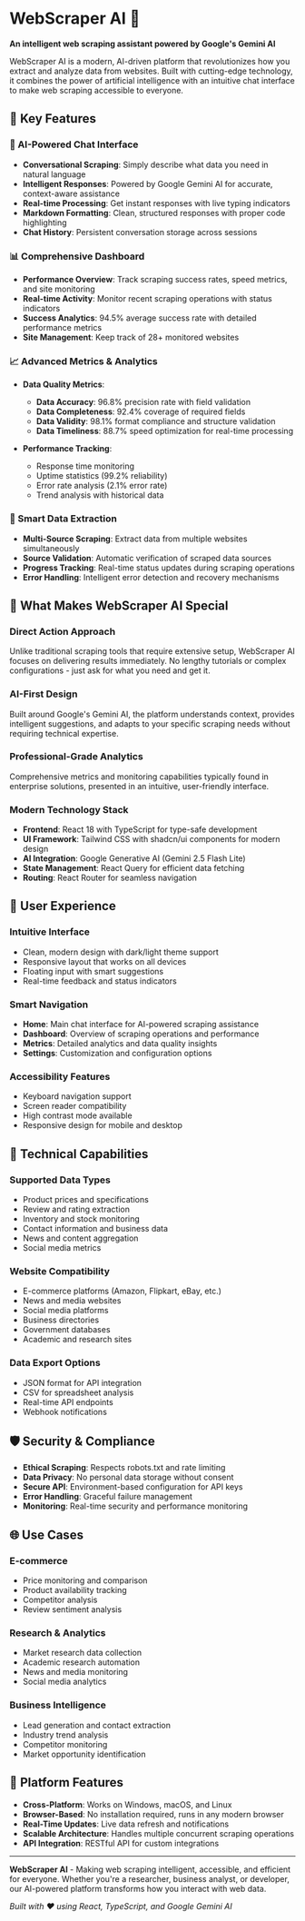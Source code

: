 # WebScraper AI 🤖

**An intelligent web scraping assistant powered by Google's Gemini AI**

WebScraper AI is a modern, AI-driven platform that revolutionizes how you extract and analyze data from websites. Built with cutting-edge technology, it combines the power of artificial intelligence with an intuitive chat interface to make web scraping accessible to everyone.

## 🌟 Key Features

### 🤖 AI-Powered Chat Interface
- **Conversational Scraping**: Simply describe what data you need in natural language
- **Intelligent Responses**: Powered by Google Gemini AI for accurate, context-aware assistance
- **Real-time Processing**: Get instant responses with live typing indicators
- **Markdown Formatting**: Clean, structured responses with proper code highlighting
- **Chat History**: Persistent conversation storage across sessions

### 📊 Comprehensive Dashboard
- **Performance Overview**: Track scraping success rates, speed metrics, and site monitoring
- **Real-time Activity**: Monitor recent scraping operations with status indicators
- **Success Analytics**: 94.5% average success rate with detailed performance metrics
- **Site Management**: Keep track of 28+ monitored websites

### 📈 Advanced Metrics & Analytics
- **Data Quality Metrics**:
  - **Data Accuracy**: 96.8% precision rate with field validation
  - **Data Completeness**: 92.4% coverage of required fields
  - **Data Validity**: 98.1% format compliance and structure validation
  - **Data Timeliness**: 88.7% speed optimization for real-time processing

- **Performance Tracking**:
  - Response time monitoring
  - Uptime statistics (99.2% reliability)
  - Error rate analysis (2.1% error rate)
  - Trend analysis with historical data

### 🎯 Smart Data Extraction
- **Multi-Source Scraping**: Extract data from multiple websites simultaneously
- **Source Validation**: Automatic verification of scraped data sources
- **Progress Tracking**: Real-time status updates during scraping operations
- **Error Handling**: Intelligent error detection and recovery mechanisms

## 🚀 What Makes WebScraper AI Special

### **Direct Action Approach**
Unlike traditional scraping tools that require extensive setup, WebScraper AI focuses on delivering results immediately. No lengthy tutorials or complex configurations - just ask for what you need and get it.

### **AI-First Design**
Built around Google's Gemini AI, the platform understands context, provides intelligent suggestions, and adapts to your specific scraping needs without requiring technical expertise.

### **Professional-Grade Analytics**
Comprehensive metrics and monitoring capabilities typically found in enterprise solutions, presented in an intuitive, user-friendly interface.

### **Modern Technology Stack**
- **Frontend**: React 18 with TypeScript for type-safe development
- **UI Framework**: Tailwind CSS with shadcn/ui components for modern design
- **AI Integration**: Google Generative AI (Gemini 2.5 Flash Lite)
- **State Management**: React Query for efficient data fetching
- **Routing**: React Router for seamless navigation

## 🎨 User Experience

### **Intuitive Interface**
- Clean, modern design with dark/light theme support
- Responsive layout that works on all devices
- Floating input with smart suggestions
- Real-time feedback and status indicators

### **Smart Navigation**
- **Home**: Main chat interface for AI-powered scraping assistance
- **Dashboard**: Overview of scraping operations and performance
- **Metrics**: Detailed analytics and data quality insights
- **Settings**: Customization and configuration options

### **Accessibility Features**
- Keyboard navigation support
- Screen reader compatibility
- High contrast mode available
- Responsive design for mobile and desktop

## 🔧 Technical Capabilities

### **Supported Data Types**
- Product prices and specifications
- Review and rating extraction
- Inventory and stock monitoring
- Contact information and business data
- News and content aggregation
- Social media metrics

### **Website Compatibility**
- E-commerce platforms (Amazon, Flipkart, eBay, etc.)
- News and media websites
- Social media platforms
- Business directories
- Government databases
- Academic and research sites

### **Data Export Options**
- JSON format for API integration
- CSV for spreadsheet analysis
- Real-time API endpoints
- Webhook notifications

## 🛡️ Security & Compliance

- **Ethical Scraping**: Respects robots.txt and rate limiting
- **Data Privacy**: No personal data storage without consent
- **Secure API**: Environment-based configuration for API keys
- **Error Handling**: Graceful failure management
- **Monitoring**: Real-time security and performance monitoring

## 🌐 Use Cases

### **E-commerce**
- Price monitoring and comparison
- Product availability tracking
- Competitor analysis
- Review sentiment analysis

### **Research & Analytics**
- Market research data collection
- Academic research automation
- News and media monitoring
- Social media analytics

### **Business Intelligence**
- Lead generation and contact extraction
- Industry trend analysis
- Competitor monitoring
- Market opportunity identification

## 📱 Platform Features

- **Cross-Platform**: Works on Windows, macOS, and Linux
- **Browser-Based**: No installation required, runs in any modern browser
- **Real-Time Updates**: Live data refresh and notifications
- **Scalable Architecture**: Handles multiple concurrent scraping operations
- **API Integration**: RESTful API for custom integrations

---

**WebScraper AI** - Making web scraping intelligent, accessible, and efficient for everyone. Whether you're a researcher, business analyst, or developer, our AI-powered platform transforms how you interact with web data.

*Built with ❤️ using React, TypeScript, and Google Gemini AI*
